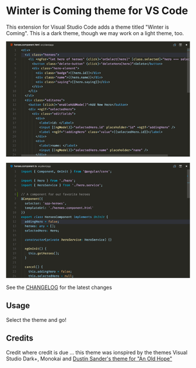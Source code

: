 # Winter is Coming theme for VS Code

This extension for Visual Studio Code adds a theme titled "Winter is Coming". This is a dark theme, though we may work on a light theme, too.

![HTML](images/800-1.png)

![JavaScript/TypeScript](images/800-2.png)

See the [CHANGELOG](CHANGELOG.md) for the latest changes

## Usage

Select the theme and go!

## Credits

Credit where credit is due ... this theme was ionspired by the themes Visual Studio Dark+, Monokai and [Dustin Sander's theme for "An Old Hope"](https://marketplace.visualstudio.com/items?itemName=dustinsanders.an-old-hope-theme-vscode)

